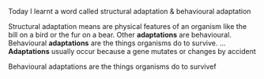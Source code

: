 Today I learnt a word called structural adaptation & behavioural adaptation



Structural adaptation means are physical features of an organism like the bill on a bird or the fur on a bear. Other **adaptations** are behavioural. Behavioural **adaptations** are the things organisms do to survive. ... **Adaptations** usually occur because a gene mutates or changes by accident



Behavioural adaptations are the things organisms do to survivef
